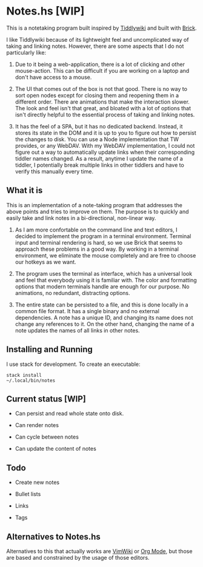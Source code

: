 # Notes.hs [WIP]

This is a notetaking program built inspired by
[Tiddlywiki](https://tiddlywiki.com/) and built with
[Brick](https://github.com/jtdaugherty/brick).

I like Tiddlywiki because of its lightweight feel and uncomplicated way of
taking and linking notes. However, there are some aspects that I do not
particularly like:

1. Due to it being a web-application, there is a lot of clicking and other
  mouse-action. This can be difficult if you are working on a laptop and don't
  have access to a mouse.

2. The UI that comes out of the box is not that good. There is no way to sort
   open nodes  except for closing them and reopening them in a different order.
   There are animations that make the interaction slower. The look and feel
   isn't that great, and bloated with a lot of options that isn't directly
   helpful to the essential process of taking and linking notes.

3. It has the feel of a SPA, but it has no dedicated backend. Instead, it
   stores its state in the DOM and it is up to you to figure out how to persist
   the changes to disk. You can use a Node implementation that TW provides, or
   any WebDAV. With my WebDAV implementation, I could not figure out a way to
   automatically update links when their corresponding tiddler names changed.
   As a result, anytime I update the name of a tiddler, I potentially break
   multiple links in other tiddlers and have to verify this manually every
   time.

## What it is

This is an implementation of a note-taking program that addresses the above
points and tries to improve on them. The purpose is to quickly and easily take
and link notes in a bi-directional, non-linear way.

1. As I am more confortable on the command line and text editors, I decided to
   implement the program in a terminal environment. Terminal input and
   terminal rendering is hard, so we use Brick that seems to approach these
   problems in a good way. By working in a terminal environment, we eliminate
   the mouse completely and are free to choose our hotkeys as we want.

2. The program uses the terminal as interface, which has a universal look and
   feel that everybody using it is familiar with. The color and formatting
   options that modern terminals handle are enough for our purpose. No
   animations, no redundant, distracting options.

3. The entire state can be persisted to a file, and this is done locally in a
   common file format. It has a single binary and no external dependencies. A
   note has a unique ID, and changing its name does not change any references
   to it. On the other hand, changing the name of a note updates the names of
   all links in other notes.

## Installing and Running

I use stack for development. To create an executable:
```
stack install
~/.local/bin/notes
```

## Current status [WIP]

* Can persist and read whole state onto disk.

* Can render notes

* Can cycle between notes

* Can update the content of notes

## Todo

* Create new notes

* Bullet lists

* Links

* Tags

## Alternatives to Notes.hs

Alternatives to this that actually works are
[VimWiki](https://github.com/vimwiki/vimwiki#key-bindings) or [Org
Mode](https://orgmode.org/), but those are based and constrained by the usage
of those editors.

